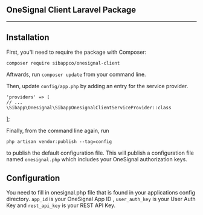 **OneSignal Client Laravel Package**
--------------------------------


----------

Installation
------------
First, you'll need to require the package with Composer:

    composer require sibappco/onesignal-client
Aftwards, run `composer update` from your command line.

Then, update `config/app.php` by adding an entry for the service provider.

    'providers' => [
	// ...
	\Sibapp\Onesignal\SibappOnesignalClientServiceProvider::class
];

Finally, from the command line again, run

    php artisan vendor:publish --tag=config
to publish the default configuration file. This will publish a configuration file named `onesignal.php` which includes your OneSignal authorization keys.

Configuration
-------------
You need to fill in onesignal.php file that is found in your applications config directory. `app_id` is your OneSignal App ID , `user_auth_key` is your User Auth Key and `rest_api_key` is your REST API Key.
